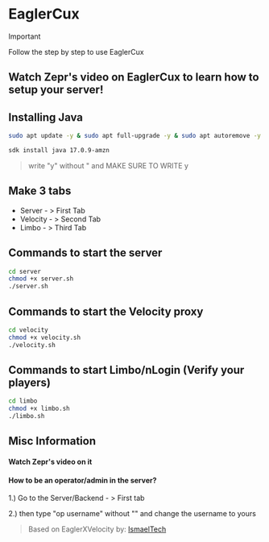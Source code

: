 # EaglerCux
> [!IMPORTANT]
> Follow the step by step to use EaglerCux

## Watch Zepr's video on EaglerCux to learn how to setup your server!

## Installing Java
```bash
sudo apt update -y & sudo apt full-upgrade -y & sudo apt autoremove -y & sudo apt auto-clean -y
```
```bash
sdk install java 17.0.9-amzn
```
> write "y" without " and MAKE SURE TO WRITE y

## Make 3 tabs
* Server - > First Tab
* Velocity - > Second Tab
* Limbo - > Third Tab

## Commands to start the server
```bash
cd server
chmod +x server.sh
./server.sh
```
## Commands to start the Velocity proxy
```bash
cd velocity
chmod +x velocity.sh
./velocity.sh
```
## Commands to start Limbo/nLogin (Verify your players)
```bash
cd limbo
chmod +x limbo.sh
./limbo.sh
```

## Misc Information

#### Watch Zepr's video on it

#### How to be an operator/admin in the server?

1.) Go to the Server/Backend - > First tab

2.) then type "op username" without "" and change the username to yours

> Based on EaglerXVelocity by: [IsmaelTech](https://www.youtube.com/@ismaeltechI)
